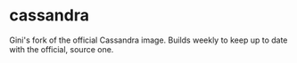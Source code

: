 # cassandra
Gini's fork of the official Cassandra image. Builds weekly to keep up to date with the official, source one.

